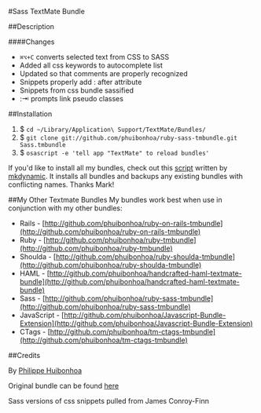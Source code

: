 #Sass TextMate Bundle

##Description

####Changes
 * <code>⌘⌥+C</code> converts selected text from CSS to SASS
 * Added all css keywords to autocomplete list
 * Updated so that comments are properly recognized
 * Snippets properly add : after attribute
 * Snippets from css bundle sassified
 * :⇥ prompts link pseudo classes
 
##Installation

1. $ `cd ~/Library/Application\ Support/TextMate/Bundles/`
2. $ `git clone git://github.com/phuibonhoa/ruby-sass-tmbundle.git Sass.tmbundle`
3. $ `osascript -e 'tell app "TextMate" to reload bundles'`

If you'd like to install all my bundles, check out this [script](http://gist.github.com/443129) written by [mkdynamic](http://github.com/mkdynamic).  It installs all bundles and backups any existing bundles with conflicting names.  Thanks Mark!
 
##My Other Textmate Bundles
My bundles work best when use in conjunction with my other bundles:

 * Rails - [http://github.com/phuibonhoa/ruby-on-rails-tmbundle](http://github.com/phuibonhoa/ruby-on-rails-tmbundle)
 * Ruby - [http://github.com/phuibonhoa/ruby-tmbundle](http://github.com/phuibonhoa/ruby-tmbundle)
 * Shoulda - [http://github.com/phuibonhoa/ruby-shoulda-tmbundle](http://github.com/phuibonhoa/ruby-shoulda-tmbundle)
 * HAML - [http://github.com/phuibonhoa/handcrafted-haml-textmate-bundle](http://github.com/phuibonhoa/handcrafted-haml-textmate-bundle)
 * Sass - [http://github.com/phuibonhoa/ruby-sass-tmbundle](http://github.com/phuibonhoa/ruby-sass-tmbundle)
 * JavaScript - [http://github.com/phuibonhoa/Javascript-Bundle-Extension](http://github.com/phuibonhoa/Javascript-Bundle-Extension)
 * CTags - [http://github.com/phuibonhoa/tm-ctags-tmbundle](http://github.com/phuibonhoa/tm-ctags-tmbundle)

##Credits

By [Philippe Huibonhoa](http://github.com/phuibonhoa)

Original bundle can be found [here](http://github.com/aussiegeek/ruby-sass-tmbundle)

Sass versions of css snippets pulled from James Conroy-Finn